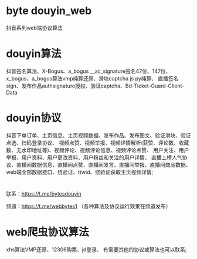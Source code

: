  
# byte douyin_web
抖音系列web端协议算法

# douyin算法
抖音签名算法、X-Bogus、a_bogus
__ac_signature签名47位、147位、x_bogus、a_bogus算法vmp纯算还原、滑块captcha js py纯算、
直播签名sign、发布作品authsignature授权、验证captcha、Bd-Ticket-Guard-Client-Data

# douyin协议
抖音下单订单、主页信息、主页视频数据、发布作品、发布图文、验证滑块、验证点选、扫码登录协议、
视频点赞、视频举报、视频详情解析(获赞、评论数、收藏数、无水印地址等)、视频评论、视频评论信息、视频评论点赞、
用户关注、用户举报、用户资料、用户更改资料、用户粉丝和关注的用户详情、
直播上榜人气协议、直播间数据信息、直播间点赞、直播间发言、直播间举报、直播间商品数据、
web端全部数据接口、绕验证、ttwid、绕验证获取主页视频详情;

# 
联系：https://t.me/bytesdouyin

频道：https://t.me/webbytes1    （各种算法及协议运行效果在频道发布）

# web爬虫协议算法
xhs算法VMP还原、12306购票、jd登录、
有需要其他的协议或算法也可以联系;
